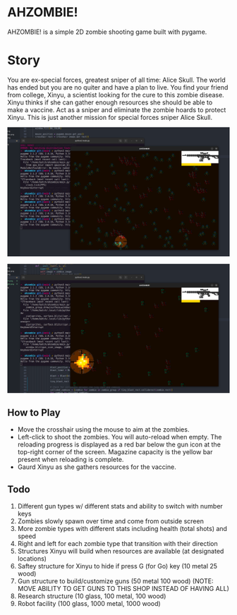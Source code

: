 # AHZOMBIE!

AHZOMBIE! is a simple 2D zombie shooting game built with pygame.

# Story
You are ex-special forces, greatest sniper of all time: Alice Skull.
The world has ended but you are no quiter and have a plan to live.
You find your friend from college, Xinyu, a scientist looking for
the cure to this zombie disease. Xinyu thinks if she can gather 
enough resources she should be able to make a vaccine. Act as a 
sniper and eliminate the zombie hoards to protect Xinyu. This is
just another mission for special forces sniper Alice Skull.

![Game Screenshot](./assets/game_screenshot_1.png)

![Game Screenshot with Crosshair](./assets/game_screenshot_2.png)

## How to Play

- Move the crosshair using the mouse to aim at the zombies.
- Left-click to shoot the zombies. You will auto-reload when empty.
The reloading progress is displayed as a red bar below the gun 
icon at the top-right corner of the screen. Magazine capacity 
is the yellow bar present when reloading is complete. 
- Gaurd Xinyu as she gathers resources for the vaccine.

##  Todo

1. Different gun types w/ different stats and ability to switch with number keys
2. Zombies slowly spawn over time and come from outside screen
3. More zombie types with different stats including health (total shots) and speed
4. Right and left for each zombie type that transition with their direction
5. Structures Xinyu will build when resources are available (at designated locations)
6. Saftey structure for Xinyu to hide if press G (for Go) key (10 metal 25 wood)
7. Gun structure to build/customize guns (50 metal 100 wood)
(NOTE: MOVE ABILITY TO GET GUNS TO THIS SHOP INSTEAD OF HAVING ALL)
8. Research structure (10 glass, 100 metal, 100 wood)
9. Robot facility (100 glass, 1000 metal, 1000 wood)